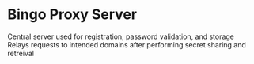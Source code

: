 # Bingo Proxy Server
Central server used for registration, password validation, and storage
Relays requests to intended domains after performing secret sharing and retreival
